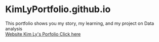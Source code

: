 # KimLyPortfolio.github.io
This portfolio shows you my story, my learning, and my project on Data analysis
<br> 
<a href= "https://kimlyvo.github.io/KimLyPortfolio.github.io/" > Website Kim Ly's Porfolio Click here </a>
